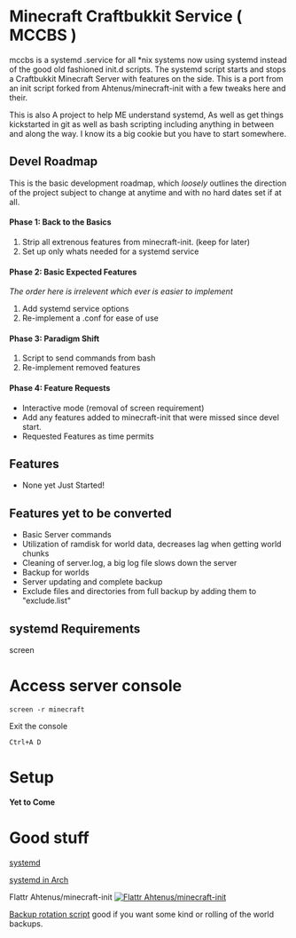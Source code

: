 Minecraft Craftbukkit Service ( MCCBS )
=======================================
mccbs is a systemd .service for all \*nix systems now using systemd instead of the good old fashioned init.d scripts. The systemd script starts and stops a Craftbukkit Minecraft Server with features on the side. This is a port from an init script forked from Ahtenus/minecraft-init with a few tweaks here and their. 

This is also A project to help ME understand systemd, As well as get things kickstarted in git as well as bash scripting including anything in between and along the way. I know its a big cookie but you have to start somewhere. 

Devel Roadmap
-------------
This is the basic development roadmap, which *loosely* outlines the direction of the project subject to change at anytime and with no hard dates set if at all.

#### Phase 1: Back to the Basics ####
 1. Strip all extrenous features from minecraft-init. (keep for later)
 2. Set up only whats needed for a systemd service

#### Phase 2: Basic Expected Features ####
*The order here is irrelevent which ever is easier to implement*
 1. Add systemd service options
 2. Re-implement a .conf for ease of use

#### Phase 3: Paradigm Shift  ####
 1. Script to send commands from bash
 2. Re-implement removed features

#### Phase 4: Feature Requests ####
 * Interactive mode (removal of screen requirement)
 * Add any features added to minecraft-init that were missed since devel start.
 * Requested Features as time permits


Features
--------
 * None yet Just Started!



Features yet to be converted
----------------------------
 * Basic Server commands 
 * Utilization of ramdisk for world data, decreases lag when getting world chunks
 * Cleaning of server.log, a big log file slows down the server
 * Backup for worlds
 * Server updating and complete backup
 * Exclude files and directories from full backup by adding them to "exclude.list"

systemd Requirements
--------------------
screen

Access server console 
=====================

	screen -r minecraft

Exit the console
	
	Ctrl+A D

Setup
=====
**Yet to Come**
<!-- 1. Symlink the minecraft file to `/etc/init.d/minecraft`, set the required premissions and update rc.d.

		sudo ln -s ~/minecraft-init/minecraft /etc/init.d/minecraft
		chmod 755  ~/minecraft-init/minecraft
		sudo update-rc.d minecraft defaults

2. Edit the variables in `config.example` to your needs and rename it to `config` (leaving it in the same folder as the original minecraft script)

3. Move your worlds to the folder specified by `WORLDSTORAGE`

4. Edit crontab

	As the server user:
	
		crontab -e

	Add these lines:

		#m 	h 	dom	mon	dow	command
		02 	05 	*	*	*	/etc/init.d/minecraft backup
		55 	04 	*	*	*	/etc/init.d/minecraft log-roll
		*/30 	* 	*	*	*	/etc/init.d/minecraft to-disk


5. To load a world from ramdisk run:

		/etc/init.d/minecraft ramdisk WORLDNAME
	
	to disable ramdisk, run the same command again.


For more help with the script, run

	/etc/init.d/minecraft help
-->
Good stuff
==========
[systemd](http://www.freedesktop.org/wiki/Software/systemd)

[systemd in Arch](https://wiki.archlinux.org/index.php/Systemd) 

Flattr Ahtenus/minecraft-init
[![Flattr Ahtenus/minecraft-init](http://api.flattr.com/button/flattr-badge-large.png)](https://flattr.com/submit/auto?user_id=Ahtenus&url=https://github.com/Ahtenus/minecraft-init&title=minecraft-init&language=en_GB&tags=github&category=software) 

[Backup rotation script](https://github.com/adamfeuer/rotate-backups) good if you want some kind or rolling of the world backups.



